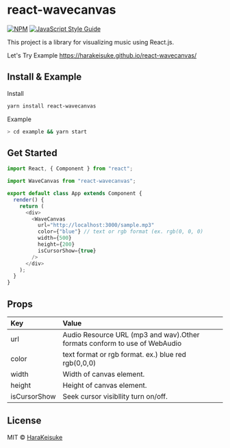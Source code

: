 # react-wavecanvas

>

[![NPM](https://img.shields.io/npm/v/react-wavecanvas.svg)](https://www.npmjs.com/package/react-wavecanvas) [![JavaScript Style Guide](https://img.shields.io/badge/code_style-standard-brightgreen.svg)](https://standardjs.com)

This project is a library for visualizing music using React.js.

Let's Try Example
https://harakeisuke.github.io/react-wavecanvas/

## Install & Example

Install

```bash
yarn install react-wavecanvas
```

Example

```bash
> cd example && yarn start
```

## Get Started

```js
import React, { Component } from "react";

import WaveCanvas from "react-wavecanvas";

export default class App extends Component {
  render() {
    return (
      <div>
        <WaveCanvas
          url="http://localhost:3000/sample.mp3"
          color={"blue"} // text or rgb format (ex. rgb(0, 0, 0)
          width={500}
          height={200}
          isCursorShow={true}
        />
      </div>
    );
  }
}
```

## Props
|Key|Value|
|:---|:---|
|url|Audio Resource URL (mp3 and wav).Other formats conform to use of WebAudio|
|color|text format or rgb format. ex.) blue red rgb(0,0,0)|
|width|Width of canvas element.|
|height|Height of canvas element.|
|isCursorShow|Seek cursor visibllity turn on/off.


## License

MIT © [HaraKeisuke](https://github.com/HaraKeisuke)
